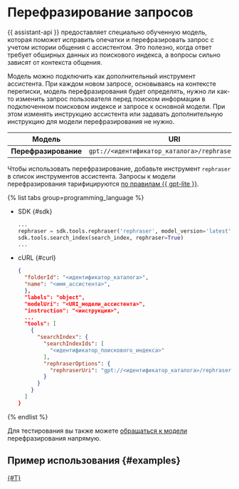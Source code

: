 # Перефразирование запросов

{{ assistant-api }} предоставляет специально обученную модель, которая поможет исправить опечатки и перефразировать запрос с учетом истории общения с ассистентом. Это полезно, когда ответ требует обширных данных из поискового индекса, а вопросы сильно зависят от контекста общения.

Модель можно подключить как дополнительный инструмент ассистента. При каждом новом запросе, основываясь на контексте переписки, модель перефразирования будет определять, нужно ли как-то изменить запрос пользователя перед поиском информации в подключенном поисковом индексе и запросе к основной модели. При этом изменять инструкцию ассистента или задавать дополнительную инструкцию для модели перефразирования не нужно.

| **Модель** | **URI** | **Контекст** |
|---|---|---|
| **Перефразирование** | `gpt://<идентификатор_каталога>/rephraser/latest` | 32 000 |

Чтобы использовать перефразирование, добавьте инструмент `rephraser` в список инструментов ассистента. Запросы к модели перефразирования тарифицируются [по правилам {{ gpt-lite }}](../../pricing.md#rules-generating).

{% list tabs group=programming_language %}

- SDK {#sdk}

  ```python
  ...
  rephraser = sdk.tools.rephraser('rephraser', model_version='latest')
  sdk.tools.search_index(search_index, rephraser=True)
  ...
  ```

- cURL {#curl}

  ```json
  {
    "folderId": "<идентификатор_каталога>",
    "name": "<имя_ассистента>",
    },
    "labels": "object",
    "modelUri": "<URI_модели_ассистента>",
    "instruction": "<инструкция>",
    ...
    "tools": [
      {
        "searchIndex": {
          "searchIndexIds": [
            "<идентификатор_поискового_индекса>"
          ],
          "rephraserOptions": {
            "rephraserUri": "gpt://<идентификатор_каталога>/rephraser/latest"
          }
        }
      }
    ]
  }
  ```

{% endlist %}

Для тестирования вы также можете [обращаться к модели](../../operations/yandexgpt/create-prompt.md) перефразирования напрямую.

## Пример использования {#examples}

[{#T}](../../operations/assistant/rephraser.md)